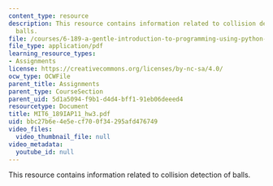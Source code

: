 ```yaml
---
content_type: resource
description: This resource contains information related to collision detection of
  balls.
file: /courses/6-189-a-gentle-introduction-to-programming-using-python-january-iap-2011/bbc27b6e4e5ecf700f34295afd476749_MIT6_189IAP11_hw3.pdf
file_type: application/pdf
learning_resource_types:
- Assignments
license: https://creativecommons.org/licenses/by-nc-sa/4.0/
ocw_type: OCWFile
parent_title: Assignments
parent_type: CourseSection
parent_uid: 5d1a5094-f9b1-d4d4-bff1-91eb06deeed4
resourcetype: Document
title: MIT6_189IAP11_hw3.pdf
uid: bbc27b6e-4e5e-cf70-0f34-295afd476749
video_files:
  video_thumbnail_file: null
video_metadata:
  youtube_id: null
---
```

This resource contains information related to collision detection of balls.